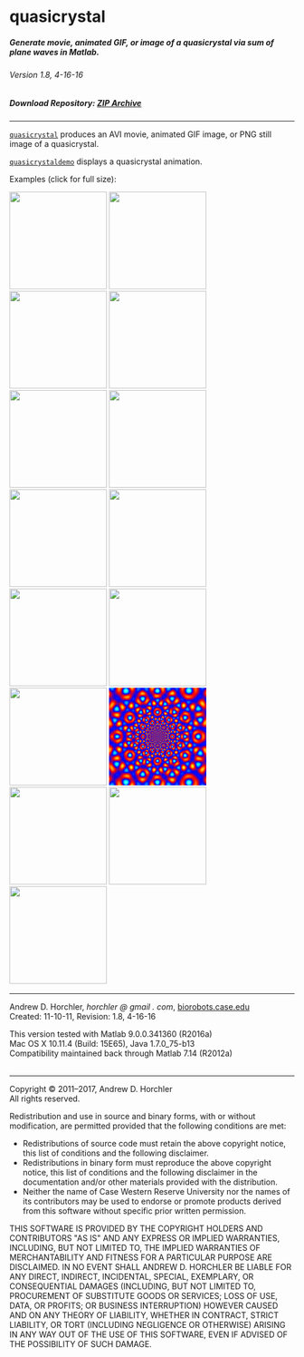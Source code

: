 quasicrystal
========
##### Generate movie, animated GIF, or image of a quasicrystal via sum of plane waves in Matlab.
###### Version 1.8, 4-16-16
##### Download Repository: [ZIP Archive](https://github.com/horchler/quasicrystal/archive/master.zip)

--------

[```quasicrystal```](https://github.com/horchler/quasicrystal/blob/master/quasicrystal.m) produces an AVI movie, animated GIF image, or PNG still image of a quasicrystal.  
    
[```quasicrystaldemo```](https://github.com/horchler/quasicrystal/blob/master/quasicrystaldemo.m) displays a quasicrystal animation.    
  
Examples (click for full size):  

<img src="https://github.com/horchler/quasicrystal/blob/master/examples/bw01.gif" width="172" height="172">
<img src="https://github.com/horchler/quasicrystal/blob/master/examples/bw02.gif" width="172" height="172">
<img src="https://github.com/horchler/quasicrystal/blob/master/examples/bw03.gif" width="172" height="172">
<img src="https://github.com/horchler/quasicrystal/blob/master/examples/bw04.gif" width="172" height="172">
<img src="https://github.com/horchler/quasicrystal/blob/master/examples/bw05.gif" width="172" height="172">
<img src="https://github.com/horchler/quasicrystal/blob/master/examples/color06.gif" width="172" height="172">
<img src="https://github.com/horchler/quasicrystal/blob/master/examples/color07.gif" width="172" height="172">
<img src="https://github.com/horchler/quasicrystal/blob/master/examples/color08.gif" width="172" height="172">
<img src="https://github.com/horchler/quasicrystal/blob/master/examples/color09.gif" width="172" height="172">
<img src="https://github.com/horchler/quasicrystal/blob/master/examples/color10.gif" width="172" height="172">
<img src="https://github.com/horchler/quasicrystal/blob/master/examples/scl32-ang7-gray-logpolar.gif" width="172" height="172">
<img src="https://github.com/horchler/quasicrystal/blob/master/examples/scl32-ang5-ijet-logpolar.gif" width="172" height="172">
<img src="https://github.com/horchler/quasicrystal/blob/master/examples/scl32-ang5-jet3-c5-logpolar.gif" width="172" height="172">
<img src="https://github.com/horchler/quasicrystal/blob/master/examples/scl32-ang7-jet-cartesian.gif" width="172" height="172">
<img src="https://github.com/horchler/quasicrystal/blob/master/examples/scl32-ang7-jet-logpolar.gif" width="172" height="172">
&nbsp;  

--------

Andrew D. Horchler, *horchler @ gmail . com*, [biorobots.case.edu](http://biorobots.case.edu/)  
Created: 11-10-11, Revision: 1.8, 4-16-16  

This version tested with Matlab 9.0.0.341360 (R2016a)  
Mac OS X 10.11.4 (Build: 15E65), Java 1.7.0_75-b13  
Compatibility maintained back through Matlab 7.14 (R2012a)  
&nbsp;  

--------

Copyright &copy; 2011&ndash;2017, Andrew D. Horchler  
All rights reserved.  

Redistribution and use in source and binary forms, with or without modification, are permitted provided that the following conditions are met:
 * Redistributions of source code must retain the above copyright notice, this list of conditions and the following disclaimer.
 * Redistributions in binary form must reproduce the above copyright notice, this list of conditions and the following disclaimer in the documentation and/or other materials provided with the distribution.
 * Neither the name of Case Western Reserve University nor the names of its contributors may be used to endorse or promote products derived from this software without specific prior written permission.

THIS SOFTWARE IS PROVIDED BY THE COPYRIGHT HOLDERS AND CONTRIBUTORS "AS IS" AND ANY EXPRESS OR IMPLIED WARRANTIES, INCLUDING, BUT NOT LIMITED TO, THE IMPLIED WARRANTIES OF MERCHANTABILITY AND FITNESS FOR A PARTICULAR PURPOSE ARE DISCLAIMED. IN NO EVENT SHALL ANDREW D. HORCHLER BE LIABLE FOR ANY DIRECT, INDIRECT, INCIDENTAL, SPECIAL, EXEMPLARY, OR CONSEQUENTIAL DAMAGES (INCLUDING, BUT NOT LIMITED TO, PROCUREMENT OF SUBSTITUTE GOODS OR SERVICES; LOSS OF USE, DATA, OR PROFITS; OR BUSINESS INTERRUPTION) HOWEVER CAUSED AND ON ANY THEORY OF LIABILITY, WHETHER IN CONTRACT, STRICT LIABILITY, OR TORT (INCLUDING NEGLIGENCE OR OTHERWISE) ARISING IN ANY WAY OUT OF THE USE OF THIS SOFTWARE, EVEN IF ADVISED OF THE POSSIBILITY OF SUCH DAMAGE.